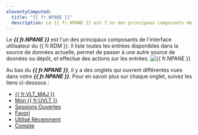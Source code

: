```yaml
---
eleventyComputed:
  title: "{{ fr.NPANE }}"
  description: Le {{ fr.NPANE }} est l'un des principaux composants de l'interface utilisateur du {{ fr.RDM }}. Il liste toutes les entrées disponibles dans la source de données actuelle, permet de passer à une autre source de données ou dépôt, et effectue des actions sur les entrées.
---
```

Le ***{{ fr.NPANE }}*** est l'un des principaux composants de l'interface utilisateur du {{ fr.RDM }}. Il liste toutes les entrées disponibles dans la source de données actuelle, permet de passer à une autre source de données ou dépôt, et effectue des actions sur les entrées.
![{{ fr.NPANE }}](https://cdnweb.devolutions.net/docs/docs_en_rdm_mac_clip10566.png)

Au bas du ***{{ fr.NPANE }}***, il y a des onglets qui ouvrent différentes vues dans votre ***{{ fr.NPANE }}***. Pour en savoir plus sur chaque onglet, suivez les liens ci-dessous :

* [{{ fr.VLT_MAJ }}](/rdm/mac/commands/view/vaults/)
* [Mon {{ fr.UVLT }}](/rdm/mac/user-interface/navigation-pane/user-vault/)
* [Sessions Ouvertes](/rdm/mac/commands/view/opened-sessions/)
* [Favori](/rdm/mac/user-interface/navigation-pane/favorite-entries/)
* [Utilisé Récemment](/rdm/mac/user-interface/navigation-pane/most-recently-used-entries/)
* [Compte](/rdm/mac/user-interface/navigation-pane/account/)
